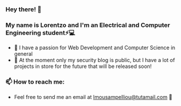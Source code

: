 ### Hey there! 👋

### My name is Lorentzo and I'm an Electrical and Computer Engineering student⚡💻

- 🔭 I have a passion for Web Development and Computer Science in general
- 🌱 At the moment only my security blog is public, but I have a lot of projects in store for the future that will be released soon!

### 📫 How to reach me:

- Feel free to send me an email at lmousampelliou@tutamail.com 📩
